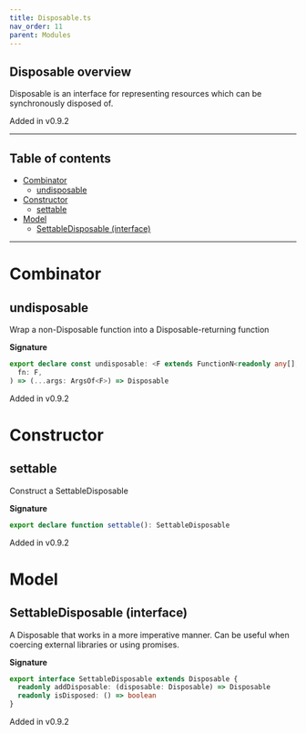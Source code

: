 ```yaml
---
title: Disposable.ts
nav_order: 11
parent: Modules
---
```


## Disposable overview

Disposable is an interface for representing resources which can be synchronously disposed of.

Added in v0.9.2

---

<h2 class="text-delta">Table of contents</h2>

- [Combinator](#combinator)
  - [undisposable](#undisposable)
- [Constructor](#constructor)
  - [settable](#settable)
- [Model](#model)
  - [SettableDisposable (interface)](#settabledisposable-interface)

---

# Combinator

## undisposable

Wrap a non-Disposable function into a Disposable-returning function

**Signature**

```ts
export declare const undisposable: <F extends FunctionN<readonly any[], any>>(
  fn: F,
) => (...args: ArgsOf<F>) => Disposable
```

Added in v0.9.2

# Constructor

## settable

Construct a SettableDisposable

**Signature**

```ts
export declare function settable(): SettableDisposable
```

Added in v0.9.2

# Model

## SettableDisposable (interface)

A Disposable that works in a more imperative manner. Can be useful when coercing external libraries
or using promises.

**Signature**

```ts
export interface SettableDisposable extends Disposable {
  readonly addDisposable: (disposable: Disposable) => Disposable
  readonly isDisposed: () => boolean
}
```

Added in v0.9.2

